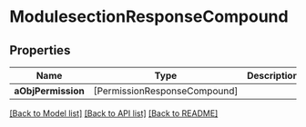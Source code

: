# ModulesectionResponseCompound

## Properties
Name | Type | Description | Notes
------------ | ------------- | ------------- | -------------
**aObjPermission** | [PermissionResponseCompound] |  | [optional] 

[[Back to Model list]](../README.md#documentation-for-models) [[Back to API list]](../README.md#documentation-for-api-endpoints) [[Back to README]](../README.md)


